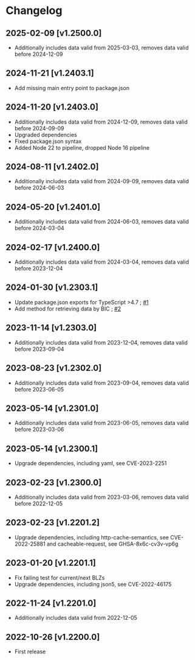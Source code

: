 # Changelog

## 2025-02-09 [v1.2500.0]

* Additionally includes data valid from 2025-03-03, removes data valid before 2024-12-09

## 2024-11-21 [v1.2403.1]

* Add missing main entry point to package.json

## 2024-11-20 [v1.2403.0]

* Additionally includes data valid from 2024-12-09, removes data valid before 2024-09-09
* Upgraded dependencies
* Fixed package.json syntax
* Added Node 22 to pipeline, dropped Node 16 pipeline

## 2024-08-11 [v1.2402.0]

* Additionally includes data valid from 2024-09-09, removes data valid before 2024-06-03

## 2024-05-20 [v1.2401.0]

* Additionally includes data valid from 2024-06-03, removes data valid before 2024-03-04

## 2024-02-17 [v1.2400.0]

* Additionally includes data valid from 2024-03-04, removes data valid before 2023-12-04

## 2024-01-30 [v1.2303.1]

* Update package.json exports for TypeScript >4.7 ; [#1](https://github.com/baumerdev/bankdata-germany/pull/1)
* Add method for retrieving data by BIC ; [#2](https://github.com/baumerdev/bankdata-germany/pull/2)

## 2023-11-14 [v1.2303.0]

* Additionally includes data valid from 2023-12-04, removes data valid before 2023-09-04

## 2023-08-23 [v1.2302.0]

* Additionally includes data valid from 2023-09-04, removes data valid before 2023-06-05

## 2023-05-14 [v1.2301.0]

* Additionally includes data valid from 2023-06-05, removes data valid before 2023-03-06

## 2023-05-14 [v1.2300.1]

* Upgrade dependencies, including yaml, see CVE-2023-2251

## 2023-02-23 [v1.2300.0]

* Additionally includes data valid from 2023-03-06, removes data valid before 2022-12-05

## 2023-02-23 [v1.2201.2]

* Upgrade dependencies, including http-cache-semantics, see CVE-2022-25881 and cacheable-request, see GHSA-8x6c-cv3v-vp6g

## 2023-01-20 [v1.2201.1]

* Fix failing test for current/next BLZs
* Upgrade dependencies, including json5, see CVE-2022-46175

## 2022-11-24 [v1.2201.0]

* Additionally includes data valid from 2022-12-05

## 2022-10-26 [v1.2200.0]

* First release
